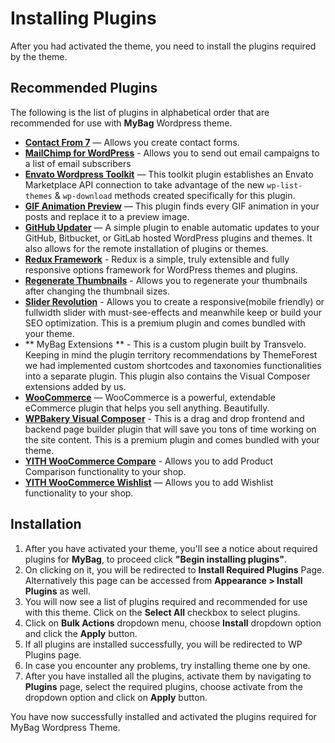 # Installing Plugins

After you had activated the theme, you need to install the plugins required by the theme.

## Recommended Plugins

The following is the list of plugins in alphabetical order that are recommended for use with **MyBag** Wordpress theme.

* **[Contact From 7](https://wordpress.org/plugins/contact-form-7/)** — Allows you create contact forms.
* **[MailChimp for WordPress](https://wordpress.org/plugins/mailchimp-for-wp/)** - Allows you to send out email campaigns to a list of email subscribers
* **[Envato Wordpress Toolkit](https://github.com/envato/envato-wordpress-toolkit)** — This toolkit plugin establishes an Envato Marketplace API connection to take advantage of the new `wp-list-themes` & `wp-download` methods created specifically for this plugin.
* **[GIF Animation Preview](https://github.com/SubZtep/gif-animation-preview)** — This plugin finds every GIF animation in your posts and replace it to a preview image.
* **[GitHub Updater](https://github.com/afragen/github-updater)** — A simple plugin to enable automatic updates to your GitHub, Bitbucket, or GitLab hosted WordPress plugins and themes. It also allows for the remote installation of plugins or themes.
* **[Redux Framework](https://wordpress.org/plugins/redux-framework/)** - Redux is a simple, truly extensible and fully responsive options framework for WordPress themes and plugins.
* **[Regenerate Thumbnails](https://wordpress.org/plugins/regenerate-thumbnails/)** - Allows you to regenerate your thumbnails after changing the thumbnail sizes.
* **[Slider Revolution](http://codecanyon.net/item/slider-revolution-responsive-wordpress-plugin/2751380/)** - Allows you to create a responsive(mobile friendly) or fullwidth slider with must-see-effects and meanwhile keep or build your SEO optimization. This is a premium plugin and comes bundled with your theme.
* ** MyBag Extensions ** - This is a custom plugin built by Transvelo. Keeping in mind the plugin territory recommendations by ThemeForest we had implemented custom shortcodes and taxonomies functionalities into a separate plugin. This plugin also contains the Visual Composer extensions added by us.
* **[WooCommerce](https://wordpress.org/plugins/woocommerce/)** — WooCommerce is a powerful, extendable eCommerce plugin that helps you sell anything. Beautifully.
* **[WPBakery Visual Composer](http://codecanyon.net/item/visual-composer-page-builder-for-wordpress/242431)** - This is a drag and drop frontend and backend page builder plugin that will save you tons of time working on the site content. This is a premium plugin and comes bundled with your theme.
* **[YITH WooCommerce Compare](https://wordpress.org/plugins/yith-woocommerce-compare/)** - Allows you to add Product Comparison functionality to your shop.
* **[YITH WooCommerce Wishlist](https://wordpress.org/plugins/yith-woocommerce-wishlist/)** — Allows you to add Wishlist functionality to your shop.

## Installation

1. After you have activated your theme, you'll see a notice about required plugins for **MyBag**, to proceed click **"Begin installing plugins"**.
2. On clicking on it, you will be redirected to **Install Required Plugins** Page. Alternatively this page can be accessed from **Appearance > Install Plugins** as well.
3. You will now see a list of plugins required and recommended for use with this theme. Click on the **Select All** checkbox to select plugins.
4. Click on **Bulk Actions** dropdown menu, choose **Install** dropdown option and click the **Apply** button.
5. If all plugins are installed successfully, you will be redirected to WP Plugins page.
6. In case you encounter any problems, try installing theme one by one.
7. After you have installed all the plugins, activate them by navigating to **Plugins** page, select the required plugins, choose activate from the dropdown option and click on **Apply** button.

You have now successfully installed and activated the plugins required for MyBag Wordpress Theme.


